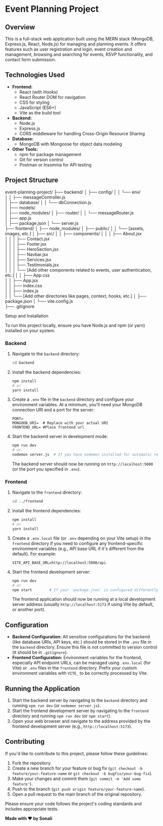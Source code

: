 # Event Planning Project

## Overview

This is a full-stack web application built using the MERN stack (MongoDB, Express.js, React, Node.js) for managing and planning events. It offers features such as user registration and login, event creation and management, browsing and searching for events, RSVP functionality, and contact form submission.

## Technologies Used

* **Frontend:**
    * React (with Hooks)
    * React Router DOM for navigation
    * CSS for styling
    * JavaScript (ES6+)
    * Vite as the build tool
* **Backend:**
    * Node.js
    * Express.js
    * CORS middleware for handling Cross-Origin Resource Sharing
* **Database:**
    * MongoDB with Mongoose for object data modeling
* **Other Tools:**
    * npm for package management
    * Git for version control
    * Postman or Insomnia for API testing

## Project Structure

event-planning-project/
├── backend/
│   ├── config/
│   │   └── env/                    
│   │   ├── messageController.js    
│   ├── database/
│   │   └── dbConnection.js       
│   ├── models/                      
│   ├── node_modules/
│   ├── router/
│   │   └── messageRouter.js        
│   ├── app.js                 
│   ├── package.json
│   └── server.js         
├── frontend/
│   ├── node_modules/
│   ├── public/
│   │   └── [assets, images, etc.]
│   ├── src/
│   │   ├── components/
│   │   │   ├── About.jsx            
│   │   │   ├── Contact.jsx           
│   │   │   ├── Footer.jsx           
│   │   │   ├── HeroSection.jsx       
│   │   │   ├── Navbar.jsx           
│   │   │   ├── Services.jsx          
│   │   │   ├── Testimonials.jsx      
│   │   │   └── [Add other components related to events, user authentication, etc.]
│   │   ├── App.css                   
│   │   ├── App.jsx                 
│   │   ├── index.css                  
│   │   ├── index.js          
│   │   └── [Add other directories like pages, context, hooks, etc.]
│   ├── package.json
│   └── vite.config.js            
├── .gitignore

Setup and Installation

To run this project locally, ensure you have Node.js and npm (or yarn) installed on your system.

### Backend

1.  Navigate to the `backend` directory:
    ```bash
    cd backend
    ```
2.  Install the backend dependencies:
    ```bash
    npm install
    # or
    yarn install
    ```
3.  Create a `.env` file in the `backend` directory and configure your environment variables. At a minimum, you'll need your MongoDB connection URI and a port for the server:
    ```
    PORT=
    MONGODB_URI=  # Replace with your actual URI
    FRONTEND_URL= #Place frontend url
    ```
4.  Start the backend server in development mode:
    ```bash
    npm run dev
    # or
    nodemon server.js  # If you have nodemon installed for automatic restarts
    ```
    The backend server should now be running on `http://localhost:5000` (or the port you specified in `.env`).

### Frontend

1.  Navigate to the `frontend` directory:
    ```bash
    cd ../frontend
    ```
2.  Install the frontend dependencies:
    ```bash
    npm install
    # or
    yarn install
    ```
3.  Create a `.env.local` file (or `.env` depending on your Vite setup) in the `frontend` directory if you need to configure any frontend-specific environment variables (e.g., API base URL if it's different from the default). For example:
    ```
    VITE_API_BASE_URL=http://localhost:5000/api
    ```
4.  Start the frontend development server:
    ```bash
    npm run dev
    # or
    npm start        # If your `package.json` is configured differently
    ```
    The frontend application should now be running at a local development server address (usually `http://localhost:5173` if using Vite by default, or another port).

## Configuration

* **Backend Configuration:** All sensitive configurations for the backend (like database URIs, API keys, etc.) should be stored in the `.env` file in the `backend` directory. Ensure this file is not committed to version control (it should be in `.gitignore`).
* **Frontend Configuration:** Environment variables for the frontend, especially API endpoint URLs, can be managed using `.env.local` (for Vite) or `.env` files in the `frontend` directory. Prefix your custom environment variables with `VITE_` to be correctly processed by Vite.

## Running the Application

1.  Start the backend server by navigating to the `backend` directory and running `npm run dev` (or `nodemon server.js`).
2.  Start the frontend development server by navigating to the `frontend` directory and running `npm run dev` (or `npm start`).
3.  Open your web browser and navigate to the address provided by the frontend development server (e.g., `http://localhost:5173`).


## Contributing

If you'd like to contribute to this project, please follow these guidelines:

1.  Fork the repository.
2.  Create a new branch for your feature or bug fix (`git checkout -b feature/your-feature-name` or `git checkout -b bugfix/your-bug-fix`).
3.  Make your changes and commit them (`git commit -m 'Add some feature'`).
4.  Push to the branch (`git push origin feature/your-feature-name`).
5.  Open a pull request to the main branch of the original repository.

Please ensure your code follows the project's coding standards and includes appropriate tests.

**Made with ❤️ by Sonali**